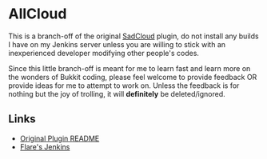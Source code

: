 # AllCloud
This is a branch-off of the original [SadCloud](https://github.com/Locercus/SadCloud) plugin, do not install any builds I have on my Jenkins server unless you are willing to stick with an inexperienced developer modifying other people's codes.

Since this little branch-off is meant for me to learn fast and learn more on the wonders of Bukkit coding, please feel welcome to provide feedback OR provide ideas for me to attempt to work on. Unless the feedback is for nothing but the joy of trolling, it will **definitely** be deleted/ignored.

## Links
- [Original Plugin README](https://github.com/Locercus/SadCloud/blob/master/README.md)
- [Flare's Jenkins](https://lefs.me/build/job/AllCloud/)
